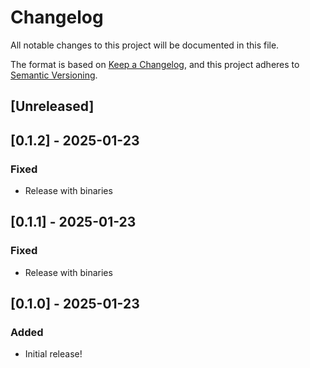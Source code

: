 # Changelog

All notable changes to this project will be documented in this file.

The format is based on [Keep a Changelog](https://keepachangelog.com/en/1.0.0/),
and this project adheres to [Semantic Versioning](https://semver.org/spec/v2.0.0.html).

## [Unreleased]

## [0.1.2] - 2025-01-23

### Fixed

- Release with binaries

## [0.1.1] - 2025-01-23

### Fixed

- Release with binaries

## [0.1.0] - 2025-01-23

### Added

- Initial release!
